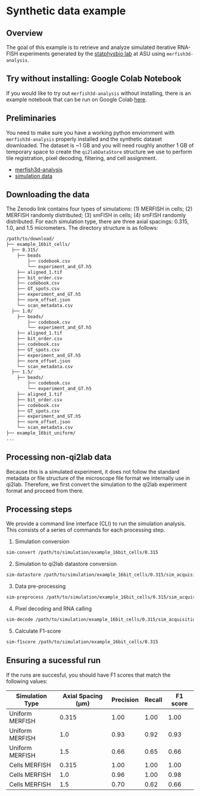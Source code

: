 # Synthetic data example

## Overview

The goal of this example is to retrieve and analyze simulated iterative RNA-FISH experiments generated by the [statphysbio lab](https://labpresse.com/) at ASU using `merfish3d-analysis`.

## Try without installing: Google Colab Notebook

If you would like to try out `merfish3d-analysis` without installing, there is an example notebook that can be run on Google Colab [here](https://colab.research.google.com/github/QI2lab/merfish3d-analysis/blob/main/examples/notebooks/Simulated_random_molecules.ipynb).

## Preliminaries

You need to make sure you have a working python enviornment with `merfish3d-analysis` properly installed and the synthetic dataset downloaded. The dataset is ~1 GB and you will need roughly another 1 GB of temporary space to create the `qi2labDataStore` structure we use to perform tile registration, pixel decoding, filtering, and cell assignment.

- [merfish3d-analysis](https://www.github.com/qi2lab/merfish3d-analysis)
- [simulation data](https://zenodo.org/records/17274305/files/merfish3d_analysis-simulation.zip?download=1)

## Downloading the data

The Zenodo link contains four types of simulations: (1) MERFISH in cells; (2) MERFISH randomly distributed; (3) smFISH in cells; (4) smFISH randomly distributed. For each simulation type, there are three axial spacings: 0.315, 1.0, and 1.5 micrometers. The directory structure is as follows:  

```bash
/path/to/download/
├── example_16bit_cells/
  ├── 0.315/
    ├── beads
        ├── codebook.csv
        └── experiment_and_GT.h5
    ├── aligned_1.tif
    ├── bit_order.csv
    ├── codebook.csv
    ├── GT_spots.csv
    ├── experiment_and_GT.h5
    ├── norm_offset.json
    └── scan_metadata.csv
  ├── 1.0/
    ├── beads/
        ├── codebook.csv
        └── experiment_and_GT.h5
    ├── aligned_1.tif
    ├── bit_order.csv
    ├── codebook.csv
    ├── GT_spots.csv
    ├── experiment_and_GT.h5
    ├── norm_offset.json
    └── scan_metadata.csv
  ├── 1.5/
    ├── beads/
        ├── codebook.csv
        └── experiment_and_GT.h5
    ├── aligned_1.tif
    ├── bit_order.csv
    ├── codebook.csv
    ├── GT_spots.csv
    ├── experiment_and_GT.h5
    ├── norm_offset.json
    └── scan_metadata.csv
├── example_16bit_uniform/
...
```

## Processing non-qi2lab data

Because this is a simulated experiment, it does not follow the standard metadata or file structure of the microscope file format we internally use in qi2lab. Therefore, we first convert the simulation to the qi2lab experiment format and proceed from there.

## Processing steps

We provide a command line interface (CLI) to run the simulation analysis. This consists of a series of commands for each processing step.

1. Simulation conversion
```bash
sim-convert /path/to/simulation/example_16bit_cells/0.315
```
2. Simulation to qi2lab datastore conversion
```bash
sim-datastore /path/to/simulation/example_16bit_cells/0.315/sim_acquisition
```
3. Data pre-processing
```bash
sim-preprocess /path/to/simulation/example_16bit_cells/0.315/sim_acquisition
```
4. Pixel decoding and RNA calling
```bash
sim-decode /path/to/simulation/example_16bit_cells/0.315/sim_acquisition
```
5. Calculate F1-score
```bash
sim-f1score /path/to/simulation/example_16bit_cells/0.315
```

## Ensuring a sucessful run

If the runs are succesful, you should have F1 scores that match the following values:

| Simulation Type | Axial Spacing (µm) | Precision | Recall | F1 score |
| --------------- | ------------------ | --------- | ------ | -------- |
| Uniform MERFISH | 0.315              | 1.00      | 1.00   | 1.00     |
| Uniform MERFISH | 1.0                | 0.93      | 0.92   | 0.93     |
| Uniform MERFISH | 1.5                | 0.66      | 0.65   | 0.66     |
| Cells MERFISH   | 0.315              | 1.00      | 1.00   | 1.00     |
| Cells MERFISH   | 1.0                | 0.96      | 1.00   | 0.98     |
| Cells MERFISH   | 1.5                | 0.70      | 0.62   | 0.66     |
